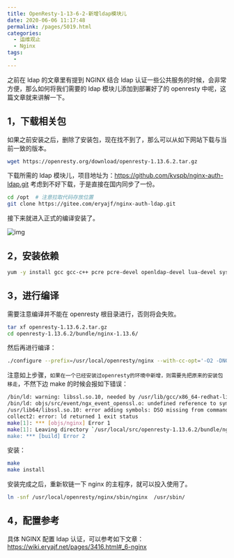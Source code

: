 ```yaml
---
title: OpenResty-1-13-6-2-新增ldap模块儿
date: 2020-06-06 11:17:48
permalink: /pages/5019.html
categories:
  - 运维观止
  - Nginx
tags:
  - 
---
```


之前在 ldap 的文章里有提到 NGINX 结合 ldap 认证一些公共服务的时候，会非常方便，那么如何将我们需要的 ldap 模块儿添加到部署好了的 openresty 中呢，这篇文章就来讲解一下。



## 1，下载相关包



如果之前安装之后，删除了安装包，现在找不到了，那么可以从如下网站下载与当前一致的版本。



```sh
wget https://openresty.org/download/openresty-1.13.6.2.tar.gz
```



下载所需的 ldap 模块儿，项目地址为：https://github.com/kvspb/nginx-auth-ldap.git 考虑到不好下载，于是直接在国内同步了一份。



```sh
cd /opt  # 注意拉取代码存放位置
git clone https://gitee.com/eryajf/nginx-auth-ldap.git
```



接下来就进入正式的编译安装了。





![img](https://tvax3.sinaimg.cn/large/71cfeb93ly1gf8jdn6u7rj20sg16oten.jpg)





## 2，安装依赖



```sh
yum -y install gcc gcc-c++ pcre pcre-devel openldap-devel lua-devel systemtap-sdt-devel openssl-devel openssl
```



## 3，进行编译



需要注意编译并不能在 openresty 根目录进行，否则将会失败。



```sh
tar xf openresty-1.13.6.2.tar.gz
cd openresty-1.13.6.2/bundle/nginx-1.13.6/
```



然后再进行编译：



```sh
./configure --prefix=/usr/local/openresty/nginx --with-cc-opt='-O2 -DNGX_LUA_ABORT_AT_PANIC -I/usr/local/openresty/zlib/include -I/usr/local/openresty/pcre/include -I/usr/local/openresty/openssl/include' --add-module=../ngx_devel_kit-0.3.0 --add-module=../echo-nginx-module-0.61 --add-module=../xss-nginx-module-0.06 --add-module=../ngx_coolkit-0.2rc3 --add-module=../set-misc-nginx-module-0.32 --add-module=../form-input-nginx-module-0.12 --add-module=../encrypted-session-nginx-module-0.08 --add-module=../srcache-nginx-module-0.31 --add-module=../ngx_lua-0.10.13 --add-module=../ngx_lua_upstream-0.07 --add-module=../headers-more-nginx-module-0.33 --add-module=../array-var-nginx-module-0.05 --add-module=../memc-nginx-module-0.19 --add-module=../redis2-nginx-module-0.15 --add-module=../redis-nginx-module-0.3.7 --add-module=../ngx_stream_lua-0.0.5 --with-ld-opt='-Wl,-rpath,/usr/local/openresty/luajit/lib -L/usr/local/openresty/zlib/lib -L/usr/local/openresty/pcre/lib -L/usr/local/openresty/openssl/lib -Wl,-rpath,/usr/local/openresty/zlib/lib:/usr/local/openresty/pcre/lib:/usr/local/openresty/openssl/lib' --with-pcre-jit --with-stream --with-stream_ssl_module --with-http_v2_module --without-mail_pop3_module --without-mail_imap_module --without-mail_smtp_module --with-http_stub_status_module --with-http_realip_module --with-http_addition_module --with-http_auth_request_module --with-http_secure_link_module --with-http_random_index_module --with-http_gzip_static_module --with-http_sub_module --with-http_dav_module --with-http_flv_module --with-http_mp4_module --with-http_gunzip_module --with-threads --with-file-aio --with-dtrace-probes --with-http_image_filter_module --with-stream --with-stream_ssl_module --with-http_ssl_module --add-module=/opt/nginx-auth-ldap
```



注意如上步骤，`如果在一个已经安装过openresty的环境中新增，则需要先把原来的安装包移走`，不然下边 make 的时候会报如下错误：



```sh
/bin/ld: warning: libssl.so.10, needed by /usr/lib/gcc/x86_64-redhat-linux/4.8.5/../../../../lib64/libldap.so, may conflict with libssl.so.1.1
/bin/ld: objs/src/event/ngx_event_openssl.o: undefined reference to symbol 'SSL_CTX_get_ex_new_index@@libssl.so.10'
/usr/lib64/libssl.so.10: error adding symbols: DSO missing from command line
collect2: error: ld returned 1 exit status
make[1]: *** [objs/nginx] Error 1
make[1]: Leaving directory `/usr/local/src/openresty-1.13.6.2/bundle/nginx-1.13.6'
make: *** [build] Error 2
```



安装：



```sh
make
make install
```



安装完成之后，重新软链一下 nginx 的主程序，就可以投入使用了。



```sh
ln -snf /usr/local/openresty/nginx/sbin/nginx  /usr/sbin/
```



## 4，配置参考



具体 NGINX 配置 ldap 认证，可以参考如下文章：https://wiki.eryajf.net/pages/3416.html#_6-nginx
